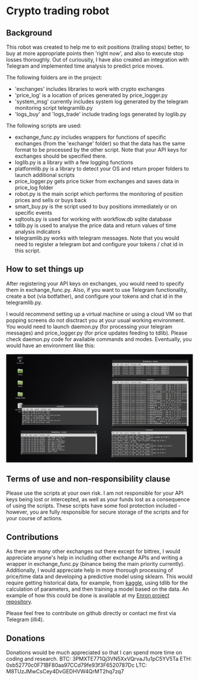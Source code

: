# Crypto trading robot

## Background 

This robot was created to help me to exit positions (trailing stops) better, to buy at more appropriate points then 'right now', and also to execute stop losses thoroughly. Out of curiousity, I have also created an integration with Telegram and implemented time analysis to predict price moves. 

The following folders are in the project: 
- 'exchanges' includes libraries to work with crypto exchanges
- 'price_log' is a location of prices generated by price_logger.py
- 'system_msg' currently includes system log generated by the telegram monitoring script telegramlib.py
- 'logs_buy' and 'logs_trade' include trading logs generated by loglib.py

The following scripts are used: 
- exchange_func.py includes wrappers for functions of specific exchanges (from the 'exchange' folder) so that the data has the same format to be processed by the other script. Note that your API keys for exchanges should be specified there. 
- loglib.py is a library with a few logging functions 
- platformlib.py is a library to detect your OS and return proper folders to launch additional scripts
- price_logger.py gets price ticker from exchanges and saves data in price_log folder 
- robot.py is the main script which performs the monitoring of position prices and sells or buys back
- smart_buy.py is the script used to buy positions immediately or on specific events 
- sqltools.py is used for working with workflow.db sqlite database
- tdlib.py is used to analyse the price data and return values of time analysis indicators
- telegramlib.py works with telegram messages. Note that you would need to register a telegram bot and configure your tokens / chat id in this script. 

## How to set things up 

After registering your API keys on exchanges, you would need to specify them in exchange_func.py. Also, if you want to use Telegram functionality, create a bot (via botfather), and configure your tokens and chat id in the telegramlib.py. 

I would recommend setting up a virtual machine or using a cloud VM so that popping screens do not disctract you at your usual working environment. You would need to launch daemon.py (for processing your telegram messages) and price_logger.py (for price updates feeding to tdlib). Please check daemon.py code for available commands and modes. Eventually, you would have an environment like this:  

![screen_example](images/screen.png?raw=true "Screen")

## Terms of use and non-responsibility clause

Please use the scripts at your own risk. I am not responsible for your API keys being lost or intercepted, as well as your funds lost as a consequence of using the scripts. These scripts have some fool protection included - however, you are fully responsible for secure storage of the scripts and for your course of actions. 

## Contributions 

As there are many other exchanges out there except for bittrex, I would appreciate anyone's help in including other exchange APIs and writing a wrapper in exchange_func.py (binance being the main priority currently). Additionally, I would appreciate help in more thorough processing of price/time data and developing a predictive model using sklearn. This would require getting historical data, for example, from [kaggle](https://www.kaggle.com/mczielinski/bitcoin-historical-data), using tdlib for the calculation of parameters, and then training a model based on the data. An example of how this could be done is available at my [Enron project repository](https://github.com/illi4/Enron_fraud). 

Please feel free to contribute on github directly or contact me first via Telegram (illi4).

## Donations

Donations would be much appreciated so that I can spend more time on coding and research. 
BTC: 3PMXTE771Qj3VN5XxVQrvaJ1u1pC5YV5Ta
ETH: 0xb52770c0F71BF80aa97CCd79fe93f3F6520787Dc
LTC: M8TUzJMwCsCey4DvGEDHVW4QrMT2hq7zq7
